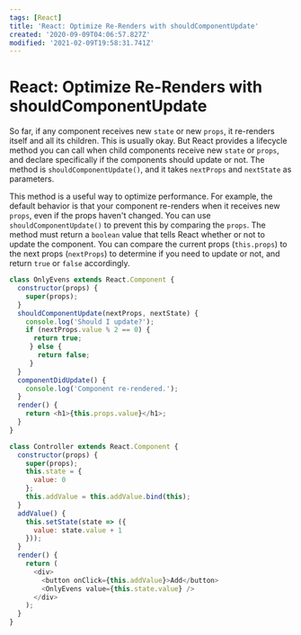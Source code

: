```yaml
---
tags: [React]
title: 'React: Optimize Re-Renders with shouldComponentUpdate'
created: '2020-09-09T04:06:57.827Z'
modified: '2021-02-09T19:58:31.741Z'
---
```


React: Optimize Re-Renders with shouldComponentUpdate
=====================================================

So far, if any component receives new ```state``` or new ```props```, it re-renders itself and all its children. This is usually okay. But React provides a lifecycle method you can call when child components receive new ```state``` or ```props```, and declare specifically if the components should update or not. The method is ```shouldComponentUpdate()```, and it takes ```nextProps``` and ```nextState``` as parameters.

This method is a useful way to optimize performance. For example, the default behavior is that your component re-renders when it receives new ```props```, even if the props haven't changed. You can use ```shouldComponentUpdate()``` to prevent this by comparing the ```props```. The method must return a ```boolean``` value that tells React whether or not to update the component. You can compare the current props (```this.props```) to the next props (```nextProps```) to determine if you need to update or not, and return ```true``` or ```false``` accordingly.

``` javascript
class OnlyEvens extends React.Component {
  constructor(props) {
    super(props);
  }
  shouldComponentUpdate(nextProps, nextState) {
    console.log('Should I update?');
    if (nextProps.value % 2 == 0) {
      return true;
     } else {
       return false;
     } 
  }
  componentDidUpdate() {
    console.log('Component re-rendered.');
  }
  render() {
    return <h1>{this.props.value}</h1>;
  }
}

class Controller extends React.Component {
  constructor(props) {
    super(props);
    this.state = {
      value: 0
    };
    this.addValue = this.addValue.bind(this);
  }
  addValue() {
    this.setState(state => ({
      value: state.value + 1
    }));
  }
  render() {
    return (
      <div>
        <button onClick={this.addValue}>Add</button>
        <OnlyEvens value={this.state.value} />
      </div>
    );
  }
}

```
